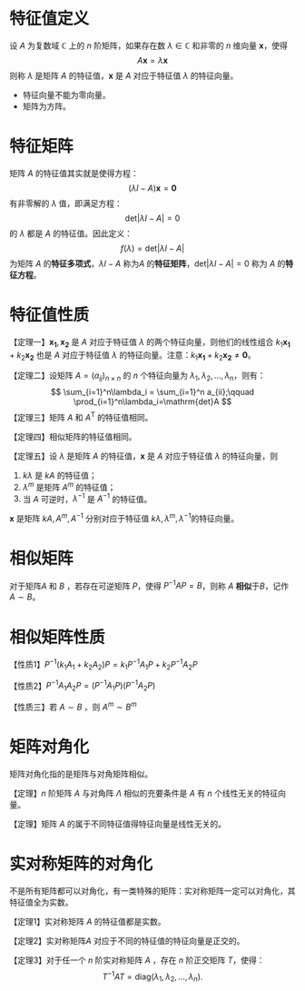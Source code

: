 # 特征值定义

设 $A$ 为复数域 $\mathbb{C}$ 上的 $n$ 阶矩阵，如果存在数 $\lambda \in \mathbb{C}$ 和非零的 $n$ 维向量 $\boldsymbol{x}$，使得
$$
A\boldsymbol{x}=\lambda\boldsymbol{x}
$$
则称 $\lambda$ 是矩阵 $A$ 的特征值，$\boldsymbol{x}$ 是 $A$​ 对应于特征值 $\lambda$ 的特征向量。

- 特征向量不能为零向量。
- 矩阵为方阵。



# 特征矩阵

矩阵 $A$ 的特征值其实就是使得方程：
$$
(\lambda I-A)\boldsymbol{x}=\boldsymbol{0}
$$
有非零解的 $\lambda$​ 值，即满足方程：
$$
\mathrm{det} |\lambda I -A|=0
$$
的 $\lambda$ 都是 $A$ 的特征值。因此定义：
$$
f(\lambda)=\mathrm{det} |\lambda I -A|
$$
为矩阵 $A$ 的**特征多项式**，$\lambda I-A$ 称为$A$ 的**特征矩阵**，$\mathrm{det} |\lambda I -A|=0$ 称为 $A$ 的**特征方程**。



# 特征值性质

【定理一】$\boldsymbol{x_1}, \boldsymbol{x_2}$ 是 $A$ 对应于特征值 $\lambda$ 的两个特征向量，则他们的线性组合 $k_1\boldsymbol{x_1}+k_2\boldsymbol{x_2}$ 也是 $A$ 对应于特征值 $\lambda$ 的特征向量。注意：$k_1\boldsymbol{x_1}+k_2\boldsymbol{x_2} \not= \boldsymbol{0}$。​





【定理二】设矩阵 $A=(a_{ij})_{n\times n}$ 的 $n$ 个特征向量为 $\lambda_1, \lambda_2, \dots, \lambda_n$，则有：
$$
\sum_{i=1}^n\lambda_i = \sum_{i=1}^n a_{ii};\qquad \prod_{i=1}^n\lambda_i=\mathrm{det}A
$$
【定理三】矩阵 $A$ 和 $A^{\mathrm{T}}$ 的特征值相同。



【定理四】相似矩阵的特征值相同。



【定理五】设 $\lambda$ 是矩阵 $A$ 的特征值，$\boldsymbol{x}$ 是 $A$ 对应于特征值 $\lambda$​ 的特征向量，则

1. $k\lambda$ 是 $kA$ 的特征值；
2. $\lambda^m$ 是矩阵 $A^m$ 的特征值；
3. 当 $A$ 可逆时，$\lambda^{-1}$ 是 $A^{-1}$ 的特征值。​​

$\boldsymbol{x}$ 是矩阵 $kA, A^m, A^{-1}$ 分别对应于特征值 $k\lambda, \lambda^m, \lambda^{-1}$​ 的特征向量。



# 相似矩阵

对于矩阵$A$ 和 $B$ ，若存在可逆矩阵 $P$，使得 $P^{-1}AP=B$​，则称 $A$ **相似**于$B$，记作 $A\sim B$。​​​



# 相似矩阵性质

【性质1】$P^{-1}(k_1A_1+k_2A_2)P=k_1P^{-1}A_1P+k_2P^{-1}A_2P$

【性质2】$P^{-1}A_1A_2P=(P^{-1}A_1P)(P^{-1}A_2P)$

【性质三】若 $A\sim B$ ，则 $A^m \sim B^m$​



# 矩阵对角化

矩阵对角化指的是矩阵与对角矩阵相似。

【定理】$n$ 阶矩阵 $A$ 与对角阵 $\Lambda$ 相似的充要条件是 $A$ 有 $n$ 个线性无关的特征向量。



【定理】矩阵 $A$ 的属于不同特征值得特征向量是线性无关的。



# 实对称矩阵的对角化

不是所有矩阵都可以对角化，有一类特殊的矩阵：实对称矩阵一定可以对角化，其特征值全为实数。



【定理1】实对称矩阵 $A$ 的特征值都是实数。



【定理2】实对称矩阵$A$ 对应于不同的特征值的特征向量是正交的。



【定理3】对于任一个 $n$ 阶实对称矩阵 $A$ ，存在 $n$ 阶正交矩阵 $T$，使得：
$$
T^{-1}AT=\mathrm{diag}(\lambda_1, \lambda_2, \dots, \lambda_n).
$$
